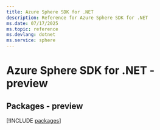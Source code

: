 ```yaml
---
title: Azure Sphere SDK for .NET
description: Reference for Azure Sphere SDK for .NET
ms.date: 07/17/2025
ms.topic: reference
ms.devlang: dotnet
ms.service: sphere
---
```

# Azure Sphere SDK for .NET - preview
## Packages - preview
[!INCLUDE [packages](sphere-index.md)]